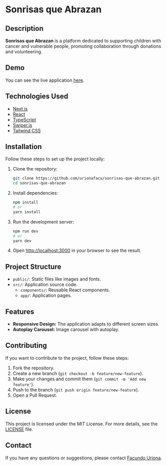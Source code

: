 # Sonrisas que Abrazan

## Description
**Sonrisas que Abrazan** is a platform dedicated to supporting children with cancer and vulnerable people, promoting collaboration through donations and volunteering.

## Demo
You can see the live application [here](https://sonrisas-que-abrazan.vercel.app/).

## Technologies Used
- [Next.js](https://nextjs.org/)
- [React](https://reactjs.org/)
- [TypeScript](https://www.typescriptlang.org/)
- [Swiper.js](https://swiperjs.com/)
- [Tailwind CSS](https://tailwindcss.com/)

## Installation
Follow these steps to set up the project locally:

1. Clone the repository:
    ```sh
    git clone https://github.com/urionafacu/sonrisas-que-abrazan.git
    cd sonrisas-que-abrazan
    ```

2. Install dependencies:
    ```sh
    npm install
    # or
    yarn install
    ```

3. Run the development server:
    ```sh
    npm run dev
    # or
    yarn dev
    ```

4. Open [http://localhost:3000](http://localhost:3000) in your browser to see the result.

## Project Structure
- `public/`: Static files like images and fonts.
- `src/`: Application source code.
  - `components/`: Reusable React components.
  - `app/`: Application pages.

## Features
- **Responsive Design:** The application adapts to different screen sizes.
- **Autoplay Carousel:** Image carousel with autoplay.

## Contributing
If you want to contribute to the project, follow these steps:

1. Fork the repository.
2. Create a new branch (`git checkout -b feature/new-feature`).
3. Make your changes and commit them (`git commit -m 'Add new feature'`).
4. Push to the branch (`git push origin feature/new-feature`).
5. Open a Pull Request.

## License
This project is licensed under the MIT License. For more details, see the [LICENSE](LICENSE) file.

## Contact
If you have any questions or suggestions, please contact [Facundo Uriona](mailto:urionafacu@gmail.com).